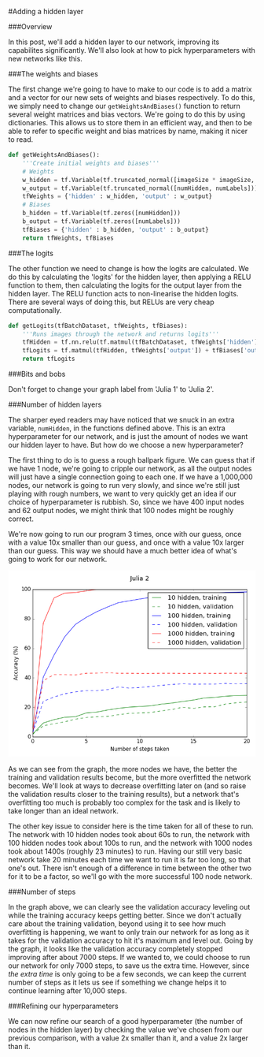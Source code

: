 #Adding a hidden layer

###Overview

In this post, we'll add a hidden layer to our network, improving its capabilites significantly. We'll also look at how to pick hyperparameters with new networks like this.

###The weights and biases

The first change we're going to have to make to our code is to add a matrix and a vector for our new sets of weights and biases respectively. To do this, we simply need to change our ```getWeightsAndBiases()``` function to return several weight matrices and bias vectors. We're going to do this by using dictionaries. This allows us to store them in an efficient way, and then to be able to refer to specific weight and bias matrices by name, making it nicer to read.

```python
def getWeightsAndBiases():
	'''Create initial weights and biases'''
	# Weights
	w_hidden = tf.Variable(tf.truncated_normal([imageSize * imageSize, numHidden]))
	w_output = tf.Variable(tf.truncated_normal([numHidden, numLabels]))
	tfWeights = {'hidden' : w_hidden, 'output' : w_output}
	# Biases
	b_hidden = tf.Variable(tf.zeros([numHidden]))
	b_output = tf.Variable(tf.zeros([numLabels]))
	tfBiases = {'hidden' : b_hidden, 'output' : b_output}
	return tfWeights, tfBiases
```

###The logits

The other function we need to change is how the logits are calculated. We do this by calculating the 'logits' for the hidden layer, then applying a RELU function to them, then calculating the logits for the output layer from the hidden layer. The RELU function acts to non-linearise the hidden logits. There are several ways of doing this, but RELUs are very cheap computationally.

```python
def getLogits(tfBatchDataset, tfWeights, tfBiases):
	'''Runs images through the network and returns logits'''
	tfHidden = tf.nn.relu(tf.matmul(tfBatchDataset, tfWeights['hidden']) + tfBiases['hidden'])
	tfLogits = tf.matmul(tfHidden, tfWeights['output']) + tfBiases['output']
	return tfLogits
```

###Bits and bobs

Don't forget to change your graph label from 'Julia 1' to 'Julia 2'.

###Number of hidden layers

The sharper eyed readers may have noticed that we snuck in an extra variable, ```numHidden```, in the functions defined above. This is an extra hyperparameter for our network, and is just the amount of nodes we want our hidden layer to have. But how do we choose a new hyperparameter?

The first thing to do is to guess a rough ballpark figure. We can guess that if we have 1 node, we're going to cripple our network, as all the output nodes will just have a single connection going to each one. If we have a 1,000,000 nodes, our network is going to run very slowly, and since we're still just playing with rough numbers, we want to very quickly get an idea if our choice of hyperparameter is rubbish. So, since we have 400 input nodes and 62 output nodes, we might think that 100 nodes might be roughly correct.

We're now going to run our program 3 times, once with our guess, once with a value 10x smaller than our guess, and once with a value 10x larger than our guess. This way we should have a much better idea of what's going to work for our network.

![Comparison 1](/images/Julia_2_blog_1.png)

As we can see from the graph, the more nodes we have, the better the training and validation results become, but the more overfitted the network becomes. We'll look at ways to decrease overfitting later on (and so raise the validation results closer to the training results), but a network that's overfitting too much is probably too complex for the task and is likely to take longer than an ideal network.

The other key issue to consider here is the time taken for all of these to run. The network with 10 hidden nodes took about 60s to run, the network with 100 hidden nodes took about 100s to run, and the network with 1000 nodes took about 1400s (roughly 23 minutes) to run. Having our still very basic network take 20 minutes each time we want to run it is far too long, so that one's out. There isn't enough of a difference in time between the other two for it to be a factor, so we'll go with the more successful 100 node network.

###Number of steps

In the graph above, we can clearly see the validation accuracy leveling out while the training accuracy keeps getting better. Since we don't actually care about the training validation, beyond using it to see how much overfitting is happening, we want to only train our network for as long as it takes for the validation accuracy to hit it's maximum and level out. Going by the graph, it looks like the validation accuracy completely stopped improving after about 7000 steps. If we wanted to, we could choose to run our network for only 7000 steps, to save us the extra time. However, since *the extra time* is only going to be a few seconds, we can keep the current number of steps as it lets us see if something we change helps it to continue learning after 10,000 steps.

###Refining our hyperparameters

We can now refine our search of a good hyperparameter (the number of nodes in the hidden layer) by checking the value we've chosen from our previous comparison, with a value 2x smaller than it, and a value 2x larger than it.


